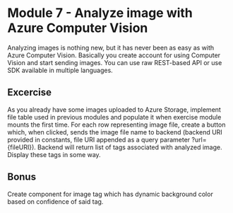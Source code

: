 # Module 7 - Analyze image with Azure Computer Vision

Analyzing images is nothing new, but it has never been as easy as with Azure Computer Vision. Basically you create account for using Computer Vision and start sending images. You can use raw REST-based API or use SDK available in multiple languages.

## Excercise

As you already have some images uploaded to Azure Storage, implement file table used in previous modules and populate it when exercise module mounts the first time. For each row representing image file, create a button which, when clicked, sends the image file name to backend (backend URI provided in constants, file URI appended as a query parameter ?url={fileURI}). Backend will return list of tags associated with analyzed image. Display these tags in some way.

## Bonus

Create component for image tag which has dynamic background color based on confidence of said tag.
